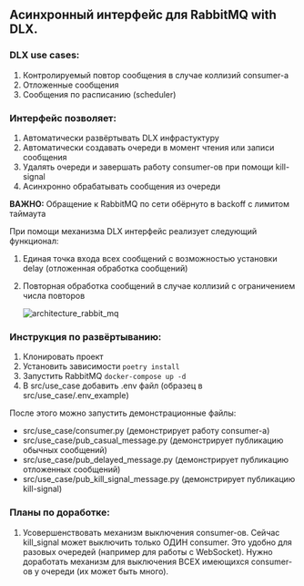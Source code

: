 ## Асинхронный интерфейс для RabbitMQ with DLX.


### DLX use cases:
1. Контролируемый повтор сообщения в случае коллизий consumer-а
2. Отложенные сообщения
3. Сообщения по расписанию (scheduler)

### Интерфейс позволяет:
1. Автоматически развёртывать DLX инфрастуктуру
2. Автоматически создавать очереди в момент чтения или записи сообщения
3. Удалять очереди и завершать работу consumer-ов при помощи kill-signal
4. Асинхронно обрабатывать сообщения из очереди

**ВАЖНО:** Обращение к RabbitMQ по сети обёрнуто в backoff с лимитом таймаута

При помощи механизма DLX интерфейс реализует следующий функционал:
1. Единая точка входа всех сообщений с возможностью установки delay (отложенная обработка сообщений)
2. Повторная обработка сообщений в случае коллизий с ограничением числа повторов

   ![architecture_rabbit_mq](http://www.plantuml.com/plantuml/png/Z9BHIiCm58RlynIXFe2kKrPXY5jjmJl1Mw6SfMTTM9hC9DqSqdUtwzAPpgsOG6Z_ytz_mk4y6mlQLgKWKsFt0fy8RTO6s1eAfD-4khLeb4AhIkPC2QNfJHp7f-Bx2dAruxAWerQhspDNh2fHsg6Kn_l3zg2bXdBmtYH9_3l0mWBC835xY9FqpeC-Awm6YNGIfL7g4S2iqXuXk4IxucmjqHWwxkak8vmVjf-XjTfTpGZ_bR5K8aSz-FGqVfcCFOI1pWUxCqdcKUI0wQqR0j9D00YHWU1RpFokjT_7qrL750mDUahWpFKL9Fo3XBz8JNnW1zmsuvNbk05jFQvVEE0rkKXgj7hlWxxkkBPL-CLM80lCk6IgR2mjrAaVifClCaPfY_gCE8eN_TshVBl_8YXGMWeRtdfcRw-1ampgBMTTsqz_v-MmLmu3GgIoI1VAMbLIzTDd5Ums3GJHkxzYFw2k1CTAHOZVe1nGuz92SL6QId1B78M0AAqgmOK35N16Sfo4k8cp-ONPN-1BU6-oDRLZKAJ8cTrzy-RDctKEwks5-FBJ9P8RiMueKzULgKpuS-JwCd5zbs2BwucL6UAfP9Awn9sxdhj4c0SGol6KIY4vuIQoq3N4BLO6HfQ0-YMJ88fRXdGygVRHiyCEE3KrZa0_ZFi8QbPkwkJms2CB8olGwMhkAG9T77iTliHuGPMmqpacp7Sipu4oDP8fGa5w2KkxKoLO0ceWbWcmwkkp-8pSUvnQ8dov1K22aPRhkWy4NUABA4YpGBH7MZn4MYFTcYhN_PFu5DTZEtJzEqgmrU5nTD097smwSSV8jLZ2GhzyWu-MLD76dU_5vQ-PYRL5CjyEDg3Bf4rZ5JGEOVYuzVJqC6ezENk5S_KH0DSl83Uc4CQtWBh05PI2_TcBnOAtLQrbfU6CRk6YAYuP6LFQH8zPoL1iBlCWgESBmG8qglSBI7ohzwo2Y5PVh7E1p4ei5nTKZWjwfd1zewqSynIzmD0EnlJaJDLu4Rqnkxi-SOoNLnEr6hDxGL3v-GyjlVShDVrtAml-p1BeZY5T6VBBi3JtZiRn_amu12WvBste5teonzAC5HkyLu_sj_4UCB-xdx1v3e0Kqbn9OJZDvG1HMZQI00EsaKgJ11KCQXH1kcd0WuRWtrh3iDbYrsIHS_hXcQ5lyKLrwC6yCX8iacGp69FpM3eFlRrrgahZtj9g44BrAF2uT5ThjsnZmrSSpRnL-UH5AAyYzUlONqU5PvbY8Bt54E56Wkib8ekGga9ShYZVL2dSA1kPLXgBYrKJh3oC9xu5_BwIcH2AqmJBSmBqzlJmk0i01NRuQ9uDF-BlN0p9onUBYis4897Zr98E8T1wYjRZ_EZMC5jc_HZZcUIvrOVQqVDelrFrz4Qw-q5GPkRuD5s6vGuSRrn_Y5iL_sl_0000)




### Инструкция по развёртыванию:

1. Клонировать проект
2. Установить зависимости `poetry install`
3. Запустить RabbitMQ `docker-compose up -d`
4. В src/use_case добавить .env файл (образец в src/use_case/.env_example)

После этого можно запустить демонстрационные файлы:
* src/use_case/consumer.py (демонстрирует работу consumer-а)
* src/use_case/pub_casual_message.py (демонстрирует публикацию обычных сообщений)
* src/use_case/pub_delayed_message.py (демонстрирует публикацию отложенных сообщений)
* src/use_case/pub_kill_signal_message.py (демонстрирует публикацию kill-signal)


### Планы по доработке:
1. Усовершенствовать механизм выключения consumer-ов. Сейчас kill_signal может выключить только ОДИН consumer.
Это удобно для разовых очередей (например для работы с WebSocket).
Нужно доработать механизм для выключения ВСЕХ имеющихся consumer-ов у очереди (их может быть много).
